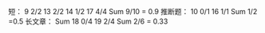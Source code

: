 短：
9 2/2
13 2/2
14 1/2
17 4/4
Sum  9/10 = 0.9
推断题：
10 0/1
16 1/1
Sum  1/2 =0.5
长文章：
Sum
18 0/4
19 2/4
Sum  2/6 = 0.33